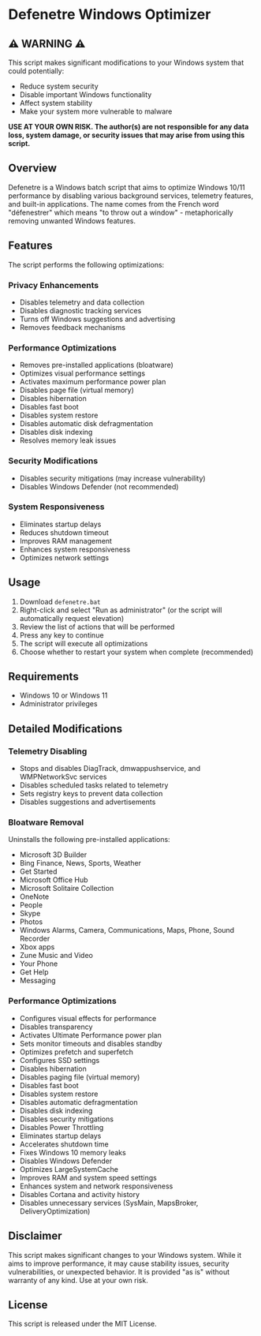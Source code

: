 # Defenetre Windows Optimizer

## ⚠️ WARNING ⚠️

This script makes significant modifications to your Windows system that could potentially:
- Reduce system security
- Disable important Windows functionality
- Affect system stability
- Make your system more vulnerable to malware

**USE AT YOUR OWN RISK. The author(s) are not responsible for any data loss, system damage, or security issues that may arise from using this script.**

## Overview

Defenetre is a Windows batch script that aims to optimize Windows 10/11 performance by disabling various background services, telemetry features, and built-in applications. The name comes from the French word "défenestrer" which means "to throw out a window" - metaphorically removing unwanted Windows features.

## Features

The script performs the following optimizations:

### Privacy Enhancements
- Disables telemetry and data collection
- Disables diagnostic tracking services
- Turns off Windows suggestions and advertising
- Removes feedback mechanisms

### Performance Optimizations
- Removes pre-installed applications (bloatware)
- Optimizes visual performance settings
- Activates maximum performance power plan
- Disables page file (virtual memory)
- Disables hibernation
- Disables fast boot
- Disables system restore
- Disables automatic disk defragmentation
- Disables disk indexing
- Resolves memory leak issues

### Security Modifications
- Disables security mitigations (may increase vulnerability)
- Disables Windows Defender (not recommended)

### System Responsiveness
- Eliminates startup delays
- Reduces shutdown timeout
- Improves RAM management
- Enhances system responsiveness
- Optimizes network settings

## Usage

1. Download `defenetre.bat`
2. Right-click and select "Run as administrator" (or the script will automatically request elevation)
3. Review the list of actions that will be performed
4. Press any key to continue
5. The script will execute all optimizations
6. Choose whether to restart your system when complete (recommended)

## Requirements

- Windows 10 or Windows 11
- Administrator privileges

## Detailed Modifications

### Telemetry Disabling
- Stops and disables DiagTrack, dmwappushservice, and WMPNetworkSvc services
- Disables scheduled tasks related to telemetry
- Sets registry keys to prevent data collection
- Disables suggestions and advertisements

### Bloatware Removal
Uninstalls the following pre-installed applications:
- Microsoft 3D Builder
- Bing Finance, News, Sports, Weather
- Get Started
- Microsoft Office Hub
- Microsoft Solitaire Collection
- OneNote
- People
- Skype
- Photos
- Windows Alarms, Camera, Communications, Maps, Phone, Sound Recorder
- Xbox apps
- Zune Music and Video
- Your Phone
- Get Help
- Messaging

### Performance Optimizations
- Configures visual effects for performance
- Disables transparency
- Activates Ultimate Performance power plan
- Sets monitor timeouts and disables standby
- Optimizes prefetch and superfetch
- Configures SSD settings
- Disables hibernation
- Disables paging file (virtual memory)
- Disables fast boot
- Disables system restore
- Disables automatic defragmentation
- Disables disk indexing
- Disables security mitigations
- Disables Power Throttling
- Eliminates startup delays
- Accelerates shutdown time
- Fixes Windows 10 memory leaks
- Disables Windows Defender
- Optimizes LargeSystemCache
- Improves RAM and system speed settings
- Enhances system and network responsiveness
- Disables Cortana and activity history
- Disables unnecessary services (SysMain, MapsBroker, DeliveryOptimization)

## Disclaimer

This script makes significant changes to your Windows system. While it aims to improve performance, it may cause stability issues, security vulnerabilities, or unexpected behavior. It is provided "as is" without warranty of any kind. Use at your own risk.

## License

This script is released under the MIT License.